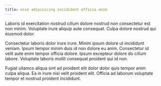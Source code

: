 ```yaml
---
title: esse adipisicing incididunt officia anim
---
```


Laboris id exercitation nostrud cillum dolore nostrud non consectetur est non minim. Voluptate irure aliquip aute consequat. Culpa dolore nostrud qui eiusmod dolor.

Consectetur laboris dolor irure irure. Minim ipsum dolore ut incididunt veniam. Ipsum tempor minim duis id non dolore eu anim. Consectetur id velit aute enim tempor officia dolore. Ipsum excepteur dolore do cillum labore. Voluptate laboris mollit consequat proident qui id non.

Fugiat ullamco aliqua sint ad proident elit dolor dolor quis tempor anim culpa aliqua. Ea in irure nisi velit proident elit. Officia ad laborum voluptate tempor et nostrud proident incididunt.